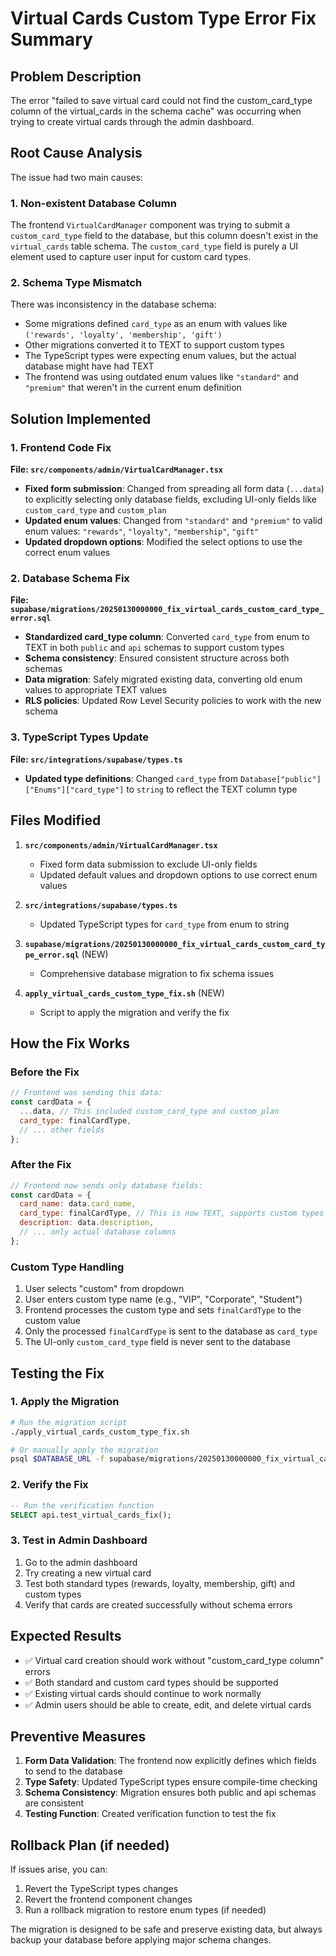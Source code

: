 # Virtual Cards Custom Type Error Fix Summary

## Problem Description

The error "failed to save virtual card could not find the custom_card_type column of the virtual_cards in the schema cache" was occurring when trying to create virtual cards through the admin dashboard.

## Root Cause Analysis

The issue had two main causes:

### 1. Non-existent Database Column
The frontend `VirtualCardManager` component was trying to submit a `custom_card_type` field to the database, but this column doesn't exist in the `virtual_cards` table schema. The `custom_card_type` field is purely a UI element used to capture user input for custom card types.

### 2. Schema Type Mismatch
There was inconsistency in the database schema:
- Some migrations defined `card_type` as an enum with values like `('rewards', 'loyalty', 'membership', 'gift')`
- Other migrations converted it to TEXT to support custom types
- The TypeScript types were expecting enum values, but the actual database might have had TEXT
- The frontend was using outdated enum values like `"standard"` and `"premium"` that weren't in the current enum definition

## Solution Implemented

### 1. Frontend Code Fix
**File: `src/components/admin/VirtualCardManager.tsx`**

- **Fixed form submission**: Changed from spreading all form data (`...data`) to explicitly selecting only database fields, excluding UI-only fields like `custom_card_type` and `custom_plan`
- **Updated enum values**: Changed from `"standard"` and `"premium"` to valid enum values: `"rewards"`, `"loyalty"`, `"membership"`, `"gift"`
- **Updated dropdown options**: Modified the select options to use the correct enum values

### 2. Database Schema Fix
**File: `supabase/migrations/20250130000000_fix_virtual_cards_custom_card_type_error.sql`**

- **Standardized card_type column**: Converted `card_type` from enum to TEXT in both `public` and `api` schemas to support custom types
- **Schema consistency**: Ensured consistent structure across both schemas
- **Data migration**: Safely migrated existing data, converting old enum values to appropriate TEXT values
- **RLS policies**: Updated Row Level Security policies to work with the new schema

### 3. TypeScript Types Update
**File: `src/integrations/supabase/types.ts`**

- **Updated type definitions**: Changed `card_type` from `Database["public"]["Enums"]["card_type"]` to `string` to reflect the TEXT column type

## Files Modified

1. **`src/components/admin/VirtualCardManager.tsx`**
   - Fixed form data submission to exclude UI-only fields
   - Updated default values and dropdown options to use correct enum values

2. **`src/integrations/supabase/types.ts`**
   - Updated TypeScript types for `card_type` from enum to string

3. **`supabase/migrations/20250130000000_fix_virtual_cards_custom_card_type_error.sql`** (NEW)
   - Comprehensive database migration to fix schema issues

4. **`apply_virtual_cards_custom_type_fix.sh`** (NEW)
   - Script to apply the migration and verify the fix

## How the Fix Works

### Before the Fix
```javascript
// Frontend was sending this data:
const cardData = {
  ...data, // This included custom_card_type and custom_plan
  card_type: finalCardType,
  // ... other fields
};
```

### After the Fix
```javascript
// Frontend now sends only database fields:
const cardData = {
  card_name: data.card_name,
  card_type: finalCardType, // This is now TEXT, supports custom types
  description: data.description,
  // ... only actual database columns
};
```

### Custom Type Handling
1. User selects "custom" from dropdown
2. User enters custom type name (e.g., "VIP", "Corporate", "Student")
3. Frontend processes the custom type and sets `finalCardType` to the custom value
4. Only the processed `finalCardType` is sent to the database as `card_type`
5. The UI-only `custom_card_type` field is never sent to the database

## Testing the Fix

### 1. Apply the Migration
```bash
# Run the migration script
./apply_virtual_cards_custom_type_fix.sh

# Or manually apply the migration
psql $DATABASE_URL -f supabase/migrations/20250130000000_fix_virtual_cards_custom_card_type_error.sql
```

### 2. Verify the Fix
```sql
-- Run the verification function
SELECT api.test_virtual_cards_fix();
```

### 3. Test in Admin Dashboard
1. Go to the admin dashboard
2. Try creating a new virtual card
3. Test both standard types (rewards, loyalty, membership, gift) and custom types
4. Verify that cards are created successfully without schema errors

## Expected Results

- ✅ Virtual card creation should work without "custom_card_type column" errors
- ✅ Both standard and custom card types should be supported
- ✅ Existing virtual cards should continue to work normally
- ✅ Admin users should be able to create, edit, and delete virtual cards

## Preventive Measures

1. **Form Data Validation**: The frontend now explicitly defines which fields to send to the database
2. **Type Safety**: Updated TypeScript types ensure compile-time checking
3. **Schema Consistency**: Migration ensures both public and api schemas are consistent
4. **Testing Function**: Created verification function to test the fix

## Rollback Plan (if needed)

If issues arise, you can:

1. Revert the TypeScript types changes
2. Revert the frontend component changes
3. Run a rollback migration to restore enum types (if needed)

The migration is designed to be safe and preserve existing data, but always backup your database before applying major schema changes.